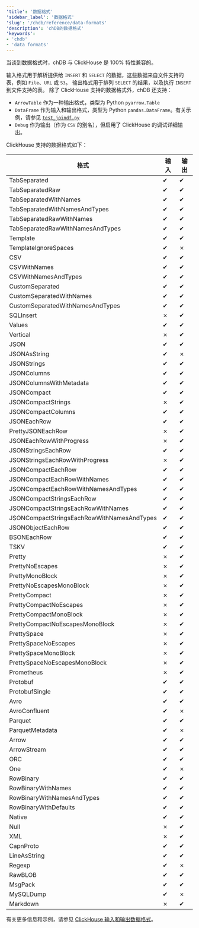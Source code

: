 ```yaml
---
'title': '数据格式'
'sidebar_label': '数据格式'
'slug': '/chdb/reference/data-formats'
'description': 'chDB的数据格式'
'keywords':
- 'chdb'
- 'data formats'
---
```




当谈到数据格式时，chDB 与 ClickHouse 是 100% 特性兼容的。

输入格式用于解析提供给 `INSERT` 和 `SELECT` 的数据，这些数据来自文件支持的表，例如 `File`、`URL` 或 `S3`。
输出格式用于排列 `SELECT` 的结果，以及执行 `INSERT` 到文件支持的表。
除了 ClickHouse 支持的数据格式外，chDB 还支持：

- `ArrowTable` 作为一种输出格式，类型为 Python `pyarrow.Table`
- `DataFrame` 作为输入和输出格式，类型为 Python `pandas.DataFrame`。有关示例，请参见 [`test_joindf.py`](https://github.com/chdb-io/chdb/blob/main/tests/test_joindf.py)
- `Debug` 作为输出（作为 `CSV` 的别名），但启用了 ClickHouse 的调试详细输出。

ClickHouse 支持的数据格式如下：

| 格式                             | 输入  | 输出  |
|----------------------------------|-------|-------|
| TabSeparated                     | ✔     | ✔     |
| TabSeparatedRaw                  | ✔     | ✔     |
| TabSeparatedWithNames            | ✔     | ✔     |
| TabSeparatedWithNamesAndTypes    | ✔     | ✔     |
| TabSeparatedRawWithNames         | ✔     | ✔     |
| TabSeparatedRawWithNamesAndTypes | ✔     | ✔     |
| Template                         | ✔     | ✔     |
| TemplateIgnoreSpaces             | ✔     | ✗     |
| CSV                              | ✔     | ✔     |
| CSVWithNames                     | ✔     | ✔     |
| CSVWithNamesAndTypes             | ✔     | ✔     |
| CustomSeparated                  | ✔     | ✔     |
| CustomSeparatedWithNames         | ✔     | ✔     |
| CustomSeparatedWithNamesAndTypes | ✔     | ✔     |
| SQLInsert                        | ✗     | ✔     |
| Values                           | ✔     | ✔     |
| Vertical                         | ✗     | ✔     |
| JSON                             | ✔     | ✔     |
| JSONAsString                     | ✔     | ✗     |
| JSONStrings                      | ✔     | ✔     |
| JSONColumns                      | ✔     | ✔     |
| JSONColumnsWithMetadata          | ✔     | ✔     |
| JSONCompact                      | ✔     | ✔     |
| JSONCompactStrings               | ✗     | ✔     |
| JSONCompactColumns               | ✔     | ✔     |
| JSONEachRow                      | ✔     | ✔     |
| PrettyJSONEachRow                | ✗     | ✔     |
| JSONEachRowWithProgress          | ✗     | ✔     |
| JSONStringsEachRow               | ✔     | ✔     |
| JSONStringsEachRowWithProgress   | ✗     | ✔     |
| JSONCompactEachRow               | ✔     | ✔     |
| JSONCompactEachRowWithNames      | ✔     | ✔     |
| JSONCompactEachRowWithNamesAndTypes | ✔   | ✔     |
| JSONCompactStringsEachRow        | ✔     | ✔     |
| JSONCompactStringsEachRowWithNames | ✔   | ✔     |
| JSONCompactStringsEachRowWithNamesAndTypes | ✔ | ✔ |
| JSONObjectEachRow                | ✔     | ✔     |
| BSONEachRow                      | ✔     | ✔     |
| TSKV                             | ✔     | ✔     |
| Pretty                           | ✗     | ✔     |
| PrettyNoEscapes                  | ✗     | ✔     |
| PrettyMonoBlock                  | ✗     | ✔     |
| PrettyNoEscapesMonoBlock         | ✗     | ✔     |
| PrettyCompact                    | ✗     | ✔     |
| PrettyCompactNoEscapes           | ✗     | ✔     |
| PrettyCompactMonoBlock           | ✗     | ✔     |
| PrettyCompactNoEscapesMonoBlock  | ✗     | ✔     |
| PrettySpace                      | ✗     | ✔     |
| PrettySpaceNoEscapes             | ✗     | ✔     |
| PrettySpaceMonoBlock             | ✗     | ✔     |
| PrettySpaceNoEscapesMonoBlock    | ✗     | ✔     |
| Prometheus                       | ✗     | ✔     |
| Protobuf                         | ✔     | ✔     |
| ProtobufSingle                   | ✔     | ✔     |
| Avro                             | ✔     | ✔     |
| AvroConfluent                    | ✔     | ✗     |
| Parquet                          | ✔     | ✔     |
| ParquetMetadata                  | ✔     | ✗     |
| Arrow                            | ✔     | ✔     |
| ArrowStream                      | ✔     | ✔     |
| ORC                              | ✔     | ✔     |
| One                              | ✔     | ✗     |
| RowBinary                        | ✔     | ✔     |
| RowBinaryWithNames               | ✔     | ✔     |
| RowBinaryWithNamesAndTypes       | ✔     | ✔     |
| RowBinaryWithDefaults            | ✔     | ✔     |
| Native                           | ✔     | ✔     |
| Null                             | ✗     | ✔     |
| XML                              | ✗     | ✔     |
| CapnProto                        | ✔     | ✔     |
| LineAsString                     | ✔     | ✔     |
| Regexp                           | ✔     | ✗     |
| RawBLOB                          | ✔     | ✔     |
| MsgPack                          | ✔     | ✔     |
| MySQLDump                        | ✔     | ✗     |
| Markdown                         | ✗     | ✔     |

有关更多信息和示例，请参见 [ClickHouse 输入和输出数据格式](/interfaces/formats)。
